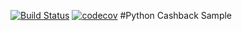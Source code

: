 [![Build Status](https://travis-ci.org/plaksacarp/pycashback.svg?branch=master)](https://travis-ci.org/plaksacarp/pycashback)
[![codecov](https://codecov.io/gh/plaksacarp/pycashback/branch/master/graph/badge.svg)](https://codecov.io/gh/plaksacarp/pycashback)
#Python Cashback Sample